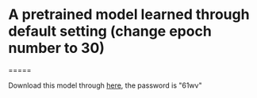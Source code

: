 # A pretrained model learned through default setting (change epoch number to 30)
=====

Download this model through [here](https://pan.baidu.com/s/1YGSuxwePbmYE5Bd7xpXjsA), the password is "61wv"
